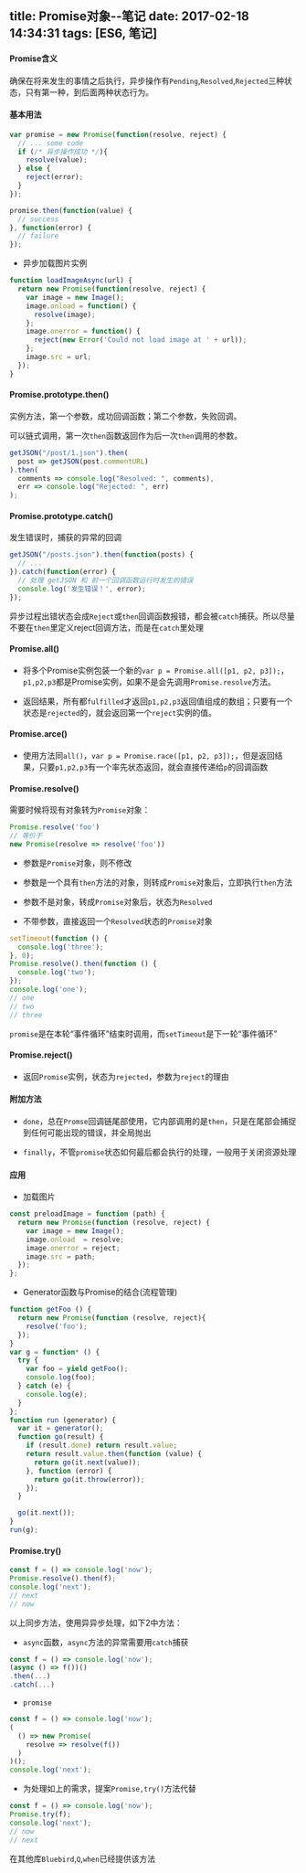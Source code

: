 title: Promise对象--笔记
date: 2017-02-18 14:34:31
tags: [ES6, 笔记]
---

#### Promise含义

确保在将来发生的事情之后执行，异步操作有`Pending`,`Resolved`,`Rejected`三种状态，只有第一种，到后面两种状态行为。

#### 基本用法

```js
var promise = new Promise(function(resolve, reject) {
  // ... some code
  if (/* 异步操作成功 */){
    resolve(value);
  } else {
    reject(error);
  }
});
```

<!-- more -->

```js
promise.then(function(value) {
  // success
}, function(error) {
  // failure
});
```

* 异步加载图片实例

```js
function loadImageAsync(url) {
  return new Promise(function(resolve, reject) {
    var image = new Image();
    image.onload = function() {
      resolve(image);
    };
    image.onerror = function() {
      reject(new Error('Could not load image at ' + url));
    };
    image.src = url;
  });
}
```

#### Promise.prototype.then()

实例方法，第一个参数，成功回调函数；第二个参数，失败回调。

可以链式调用，第一次`then`函数返回作为后一次`then`调用的参数。

```js
getJSON("/post/1.json").then(
  post => getJSON(post.commentURL)
).then(
  comments => console.log("Resolved: ", comments),
  err => console.log("Rejected: ", err)
);
```

#### Promise.prototype.catch()

发生错误时，捕获的异常的回调

```js
getJSON("/posts.json").then(function(posts) {
  // ...
}).catch(function(error) {
  // 处理 getJSON 和 前一个回调函数运行时发生的错误
  console.log('发生错误！', error);
});
```

异步过程出错状态会成`Reject`或`then`回调函数报错，都会被`catch`捕获。所以尽量不要在`then`里定义reject回调方法，而是在`catch`里处理

#### Promise.all()

* 将多个Promise实例包装一个新的`var p = Promise.all([p1, p2, p3]);`，`p1,p2,p3`都是Promise实例，如果不是会先调用`Promise.resolve`方法。

* 返回结果，所有都`fulfilled`才返回`p1,p2,p3`返回值组成的数组；只要有一个状态是`rejected`的，就会返回第一个`reject`实例的值。

#### Promise.arce()

* 使用方法同`all()`，`var p = Promise.race([p1, p2, p3]);`，但是返回结果，只要`p1,p2,p3`有一个率先状态返回，就会直接传递给`p`的回调函数

#### Promise.resolve()

需要时候将现有对象转为`Promise`对象：

```js
Promise.resolve('foo')
// 等价于
new Promise(resolve => resolve('foo'))
```

* 参数是`Promise`对象，则不修改

* 参数是一个具有`then`方法的对象，则转成`Promise`对象后，立即执行`then`方法

* 参数不是对象，转成`Promise`对象后，状态为`Resolved`

* 不带参数，直接返回一个`Resolved`状态的`Promise`对象

```js
setTimeout(function () {
  console.log('three');
}, 0);
Promise.resolve().then(function () {
  console.log('two');
});
console.log('one');
// one
// two
// three
```

`promise`是在本轮“事件循环”结束时调用，而`setTimeout`是下一轮“事件循环”

#### Promise.reject()

* 返回`Promise`实例，状态为`rejected`，参数为`reject`的理由

#### 附加方法

* `done`，总在`Promse`回调链尾部使用，它内部调用的是`then`，只是在尾部会捕捉到任何可能出现的错误，并全局抛出

* `finally`，不管`promise`状态如何最后都会执行的处理，一般用于关闭资源处理

#### 应用

* 加载图片

```js
const preloadImage = function (path) {
  return new Promise(function (resolve, reject) {
    var image = new Image();
    image.onload  = resolve;
    image.onerror = reject;
    image.src = path;
  });
};
```

* Generator函数与Promise的结合(流程管理)

```js
function getFoo () {
  return new Promise(function (resolve, reject){
    resolve('foo');
  });
}
var g = function* () {
  try {
    var foo = yield getFoo();
    console.log(foo);
  } catch (e) {
    console.log(e);
  }
};
function run (generator) {
  var it = generator();
  function go(result) {
    if (result.done) return result.value;
    return result.value.then(function (value) {
      return go(it.next(value));
    }, function (error) {
      return go(it.throw(error));
    });
  }

  go(it.next());
}
run(g);
```

#### Promise.try()

```js
const f = () => console.log('now');
Promise.resolve().then(f);
console.log('next');
// next
// now
```

以上同步方法，使用异异步处理，如下2中方法：

* `async`函数，`async`方法的异常需要用`catch`捕获

```js
const f = () => console.log('now');
(async () => f())()
.then(...)
.catch(...)
```

* `promise`

```js
const f = () => console.log('now');
(
  () => new Promise(
    resolve => resolve(f())
  )
)();
console.log('next');
```

* 为处理如上的需求，提案`Promise,try()`方法代替

```js
const f = () => console.log('now');
Promise.try(f);
console.log('next');
// now
// next
```

在其他库`Bluebird`,`Q`,`when`已经提供该方法